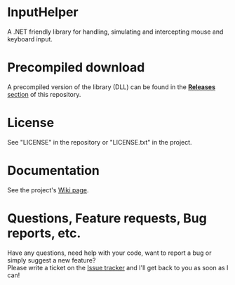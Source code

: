# InputHelper
A .NET friendly library for handling, simulating and intercepting mouse and keyboard input.

# Precompiled download
A precompiled version of the library (DLL) can be found in the [**Releases** section](https://github.com/Visual-Vincent/InputHelper/releases) of this repository.

# License
See "LICENSE" in the repository or "LICENSE.txt" in the project.

# Documentation
See the project's [Wiki page](https://github.com/Visual-Vincent/InputHelper/wiki).

# Questions, Feature requests, Bug reports, etc.
Have any questions, need help with your code, want to report a bug or simply suggest a new feature?<br/>Please write a ticket on the [Issue tracker](https://github.com/Visual-Vincent/InputHelper/issues) and I'll get back to you as soon as I can!
